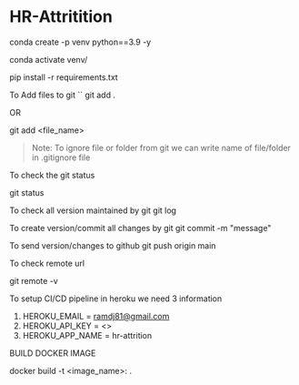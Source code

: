 # HR-Attritition

conda create -p venv python==3.9 -y

conda activate venv/

pip install -r requirements.txt

To Add files to git `` git add .

OR

git add <file_name>


> Note: To ignore file or folder from git we can write name of file/folder in .gitignore file

To check the git status

git status


To check all version maintained by git
git log


To create version/commit all changes by git
git commit -m "message"


To send version/changes to github
git push origin main


To check remote url

git remote -v

To setup CI/CD pipeline in heroku we need 3 information
1. HEROKU_EMAIL = ramdj81@gmail.com
2. HEROKU_API_KEY = <>
3. HEROKU_APP_NAME = hr-attrition


 BUILD DOCKER IMAGE

docker build -t <image_name>: .

